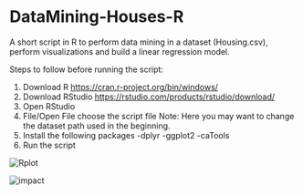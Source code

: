 # DataMining-Houses-R
A short script in R to perform data mining in a dataset (Housing.csv), perform visualizations and build a linear regression model. 

Steps to follow before running the script:
1. Download R https://cran.r-project.org/bin/windows/
2. Download RStudio https://rstudio.com/products/rstudio/download/
3. Open RStudio
4. File/Open File choose the script file
   Note: Here you may want to change the dataset path used in the beginning. 
5. Install the following packages 
  -dplyr
  -ggplot2
  -caTools
6. Run the script


![Rplot](https://user-images.githubusercontent.com/28048969/77810937-7562c000-7097-11ea-87f1-b687dcd7de19.png)

![impact](https://user-images.githubusercontent.com/28048969/77811038-13ef2100-7098-11ea-8c2f-af7716b70573.PNG)
